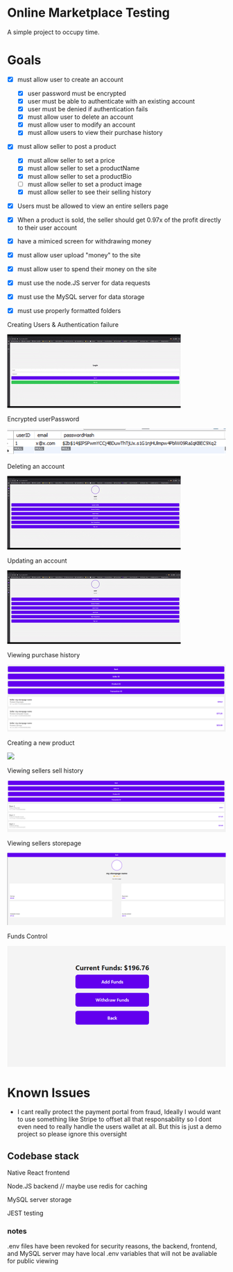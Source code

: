 # Online Marketplace Testing
A simple project to occupy time.

# Goals
- [x] must allow user to create an account
    - [x] user password must be encrypted
    - [x] user must be able to authenticate with an existing account
    - [x] user must be denied if authentication fails
    - [x] must allow user to delete an account
    - [x] must allow user to modify an account
    - [x] must allow users to view their purchase history
- [X] must allow seller to post a product
    - [X] must allow seller to set a price
    - [X] must allow seller to set a productName
    - [X] must allow seller to set a productBio
    - [ ] must allow seller to set a product image
    - [x] must allow seller to see their selling history
- [x] Users must be allowed to view an entire sellers page
- [x] When a product is sold, the seller should get 0.97x of the profit directly to their user account
- [x] have a mimiced screen for withdrawing money
- [x] must allow user upload "money" to the site
- [x] must allow user to spend their money on the site
- [x] must use the node.JS server for data requests
- [x] must use the MySQL server for data storage
- [x] must use properly formatted folders


Creating Users & Authentication failure


![](https://github.com/JGreyScales/OnlineMarketPlaceTest/blob/main/README_FILES/create_user.gif)


Encrypted userPassword


![](https://github.com/JGreyScales/OnlineMarketPlaceTest/blob/main/README_FILES/password_encrypted.png)


Deleting an account


![](https://github.com/JGreyScales/OnlineMarketPlaceTest/blob/main/README_FILES/delete_user.gif)


Updating an account


![](https://github.com/JGreyScales/OnlineMarketPlaceTest/blob/main/README_FILES/update_user.gif)


Viewing purchase history


![](https://github.com/JGreyScales/OnlineMarketPlaceTest/blob/main/README_FILES/purchase_history.png)


Creating a new product


![](https://github.com/JGreyScales/OnlineMarketPlaceTest/blob/main/README_FILES/adding_product.png)


Viewing sellers sell history


![](https://github.com/JGreyScales/OnlineMarketPlaceTest/blob/main/README_FILES/seller_history.png)


Viewing sellers storepage


![](https://github.com/JGreyScales/OnlineMarketPlaceTest/blob/main/README_FILES/sellers_page.png)


Funds Control


![](https://github.com/JGreyScales/OnlineMarketPlaceTest/blob/main/README_FILES/funds_control.png)


# Known Issues
- I cant really protect the payment portal from fraud, Ideally I would want to use something like Stripe to offset all that responsability so I dont even need to really handle the users wallet at all. But this is just a demo project so please ignore this oversight







## Codebase stack
Native React frontend

Node.JS backend // maybe use redis for caching

MySQL server storage

JEST testing


### notes

.env files have been revoked for security reasons, the backend, frontend, and MySQL server may have local .env variables that will not be avaliable for public viewing 